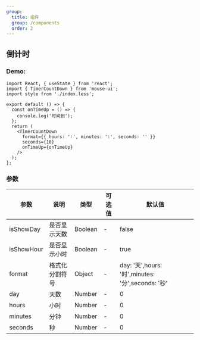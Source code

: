 ```yaml
---
group:
  title: 组件
  group: /components
  order: 2
---
```


## 倒计时

### Demo:

```tsx
import React, { useState } from 'react';
import { TimerCountDown } from 'mouse-ui';
import style from './index.less';

export default () => {
  const onTimeUp = () => {
    console.log('时间到');
  };
  return (
    <TimerCountDown
      format={{ hours: ':', minutes: ':', seconds: '' }}
      seconds={10}
      onTimeUp={onTimeUp}
    />
  );
};
```

### 参数

| 参数       | 说明           | 类型    | 可选值 | 默认值                                            |
| ---------- | -------------- | ------- | ------ | ------------------------------------------------- |
| isShowDay  | 是否显示天数   | Boolean | -      | false                                             |
| isShowHour | 是否显示小时   | Boolean | -      | true                                              |
| format     | 格式化分割符号 | Object  | -      | day: '天',hours: '时',minutes: '分',seconds: '秒' |
| day        | 天数           | Number  | -      | 0                                                 |
| hours      | 小时           | Number  | -      | 0                                                 |
| minutes    | 分钟           | Number  | -      | 0                                                 |
| seconds    | 秒             | Number  | -      | 0                                                 |
